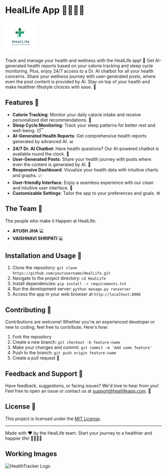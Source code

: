 # HealLife App 🏃‍♀️🍏🛌

<img src="healthcare-removebg.png" alt="HealthTracker Logo" width="100" height="100">

Track and manage your health and wellness with the HealLife app! 🌟 Get AI-generated health reports based on your calorie tracking and sleep cycle monitoring. Plus, enjoy 24/7 access to a Dr. AI chatbot for all your health concerns. Share your wellness journey with user-generated posts, where even the post content is provided by AI. Stay on top of your health and make healthier lifestyle choices with ease. 🚀

## Features 🌈

- **Calorie Tracking**: Monitor your daily calorie intake and receive personalized diet recommendations. 🥗
- **Sleep Cycle Monitoring**: Track your sleep patterns for better rest and well-being. 😴
- **AI-Generated Health Reports**: Get comprehensive health reports generated by advanced AI. 📊
- **24/7 Dr. AI Chatbot**: Have health questions? Our AI-powered chatbot is available round the clock. 🤖
- **User-Generated Posts**: Share your health journey with posts where even the content is generated by AI. 📝
- **Responsive Dashboard**: Visualize your health data with intuitive charts and graphs. 📈
- **User-friendly Interface**: Enjoy a seamless experience with our clean and intuitive user interface. 🌟
- **Customizable Settings**: Tailor the app to your preferences and goals. ⚙️

## The Team 👥
The people who make it Happen at HealLife:

- **AYUSH JHA** 💻
- **VAISHNAVI SHRIPATI** 💻

## Installation and Usage 🚀

1. Clone the repository: `git clone https://github.com/yourusername/HealLife.git`
3. Navigate to the project directory: `cd HealLife`
4. Install dependencies: `pip install -r requirements.txt`
5. Run the development server: `python manage.py runserver`
6. Access the app in your web browser at `http://localhost:8000`

## Contributing 🤝

Contributions are welcome! Whether you're an experienced developer or new to coding, feel free to contribute. Here's how:

1. Fork the repository
2. Create a new branch: `git checkout -b feature-name`
3. Make your changes and commit: `git commit -m 'Add some feature'`
4. Push to the branch: `git push origin feature-name`
5. Create a pull request 🎉

## Feedback and Support 💬

Have feedback, suggestions, or facing issues? We'd love to hear from you! Feel free to open an issue or contact us at support@heallifeapp.com. 📣

## License 📜




This project is licensed under the [MIT License](LICENSE).

---

Made with ❤️ by the HealLife team. Start your journey to a healthier and happier life! 🌈🏃‍♂️🥦

## Working Images
<img src="chatbot/1.jpeg" alt="HealthTracker Logo">
